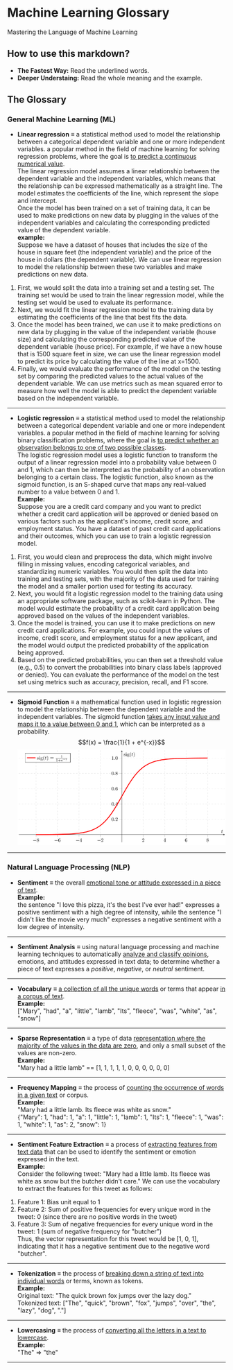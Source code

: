 # Machine Learning Glossary

Mastering the Language of Machine Learning

## How to use this markdown?

- **The Fastest Way:** Read the underlined words.
- **Deeper Understaing:** Read the whole meaning and the example.

## The Glossary

### General Machine Learning (ML)

- **Linear regression** $\equiv$
  a statistical method used to model the relationship between a categorical dependent variable and one or more independent variables. a popular method in the field of machine learning for solving regression problems, where the goal is <ins>to predict a continuous numerical value</ins>.  
  The linear regression model assumes a linear relationship between the dependent variable and the independent variables, which means that the relationship can be expressed mathematically as a straight line. The model estimates the coefficients of the line, which represent the slope and intercept.  
  Once the model has been trained on a set of training data, it can be used to make predictions on new data by plugging in the values of the independent variables and calculating the corresponding predicted value of the dependent variable.  
  **example:**  
  Suppose we have a dataset of houses that includes the size of the house in square feet (the independent variable) and the price of the house in dollars (the dependent variable). We can use linear regression to model the relationship between these two variables and make predictions on new data.

1. First, we would split the data into a training set and a testing set. The training set would be used to train the linear regression model, while the testing set would be used to evaluate its performance.
2. Next, we would fit the linear regression model to the training data by estimating the coefficients of the line that best fits the data.
3. Once the model has been trained, we can use it to make predictions on new data by plugging in the value of the independent variable (house size) and calculating the corresponding predicted value of the dependent variable (house price). For example, if we have a new house that is 1500 square feet in size, we can use the linear regression model to predict its price by calculating the value of the line at x=1500.
4. Finally, we would evaluate the performance of the model on the testing set by comparing the predicted values to the actual values of the dependent variable. We can use metrics such as mean squared error to measure how well the model is able to predict the dependent variable based on the independent variable.

---

- **Logistic regression** $\equiv$
  a statistical method used to model the relationship between a categorical dependent variable and one or more independent variables. a popular method in the field of machine learning for solving binary classification problems, where the goal is <ins>to predict whether an observation belongs to one of two possible classes</ins>.  
  The logistic regression model uses a logistic function to transform the output of a linear regression model into a probability value between 0 and 1, which can then be interpreted as the probability of an observation belonging to a certain class. The logistic function, also known as the sigmoid function, is an S-shaped curve that maps any real-valued number to a value between 0 and 1.  
  **Example:**  
  Suppose you are a credit card company and you want to predict whether a credit card application will be approved or denied based on various factors such as the applicant's income, credit score, and employment status. You have a dataset of past credit card applications and their outcomes, which you can use to train a logistic regression model.

1. First, you would clean and preprocess the data, which might involve filling in missing values, encoding categorical variables, and standardizing numeric variables. You would then split the data into training and testing sets, with the majority of the data used for training the model and a smaller portion used for testing its accuracy.
2. Next, you would fit a logistic regression model to the training data using an appropriate software package, such as scikit-learn in Python. The model would estimate the probability of a credit card application being approved based on the values of the independent variables.
3. Once the model is trained, you can use it to make predictions on new credit card applications. For example, you could input the values of income, credit score, and employment status for a new applicant, and the model would output the predicted probability of the application being approved.
4. Based on the predicted probabilities, you can then set a threshold value (e.g., 0.5) to convert the probabilities into binary class labels (approved or denied). You can evaluate the performance of the model on the test set using metrics such as accuracy, precision, recall, and F1 score.

---

- **Sigmoid Function** $\equiv$
  a mathematical function used in logistic regression to model the relationship between the dependent variable and the independent variables. The sigmoid function <ins>takes any input value and maps it to a value between 0 and 1</ins>, which can be interpreted as a probability.
  $$f(x) = \frac{1}{1 + e^{-x}}$$
  ![sigmoid_function](sigmoid_function.png)

---

### Natural Language Processing (NLP)

- **Sentiment** $\equiv$
  the overall <ins> emotional tone or attitude expressed in a piece of text</ins>.  
  **Example:**  
  the sentence "I love this pizza, it's the best I've ever had!" expresses a positive sentiment with a high degree of intensity, while the sentence "I didn't like the movie very much" expresses a negative sentiment with a low degree of intensity.

---

- **Sentiment Analysis** $\equiv$
  using natural language processing and machine learning techniques to automatically <ins>analyze and classify opinions</ins>, emotions, and attitudes expressed in text data; to determine whether a piece of text expresses a _positive_, _negative_, or _neutral_ sentiment.

---

- **Vocabulary** $\equiv$
  <ins>a collection of all the unique words</ins> or terms that appear <ins>in a corpus of text</ins>.  
  **Example:**  
  ["Mary", "had", "a", "little", "lamb", "Its", "fleece", "was", "white", "as", "snow"]

---

- **Sparse Representation** $\equiv$
  a type of data <ins>representation where the majority of the values in the data are zero</ins>, and only a small subset of the values are non-zero.  
  **Example:**  
  "Mary had a little lamb" == [1, 1, 1, 1, 1, 0, 0, 0, 0, 0, 0]

---

- **Frequency Mapping** $\equiv$
  the process of <ins>counting the occurrence of words in a given text</ins> or corpus.  
  **Example:**  
  "Mary had a little lamb. Its fleece was white as snow."  
  {"Mary": 1,
  "had": 1,
  "a": 1,
  "little": 1,
  "lamb": 1,
  "Its": 1,
  "fleece": 1,
  "was": 1,
  "white": 1,
  "as": 2,
  "snow": 1}

---

- **Sentiment Feature Extraction** $\equiv$
  a process of <ins>extracting features from text data</ins> that can be used to identify the sentiment or emotion expressed in the text.  
  **Example:**  
  Consider the following tweet:
  "Mary had a little lamb. Its fleece was white as snow but the butcher didn't care."
  We can use the vocabulary to extract the features for this tweet as follows:

1. Feature 1: Bias unit equal to 1
2. Feature 2: Sum of positive frequencies for every unique word in the tweet: 0 (since there are no positive words in the tweet)
3. Feature 3: Sum of negative frequencies for every unique word in the tweet: 1 (sum of negative frequency for "butcher")  
   Thus, the vector representation for this tweet would be [1, 0, 1], indicating that it has a negative sentiment due to the negative word "butcher".

---

- **Tokenization** $\equiv$
  the process of <ins>breaking down a string of text into individual words</ins> or terms, known as tokens.  
  **Example:**  
  Original text: "The quick brown fox jumps over the lazy dog."  
  Tokenized text: ["The", "quick", "brown", "fox", "jumps", "over", "the", "lazy", "dog", "."]

---

- **Lowercasing** $\equiv$
  the process of <ins>converting all the letters in a text to lowercase</ins>.  
  **Example:**  
  "The" => "the"

---
